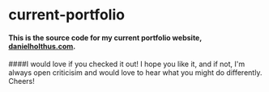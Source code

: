 # current-portfolio

#### This is the source code for my current portfolio website, [danielholthus.com](www.danielholthus.com).

####I would love if you checked it out! I hope you like it, and if not, I'm always open criticisim and would love to hear what you might do differently. Cheers!
